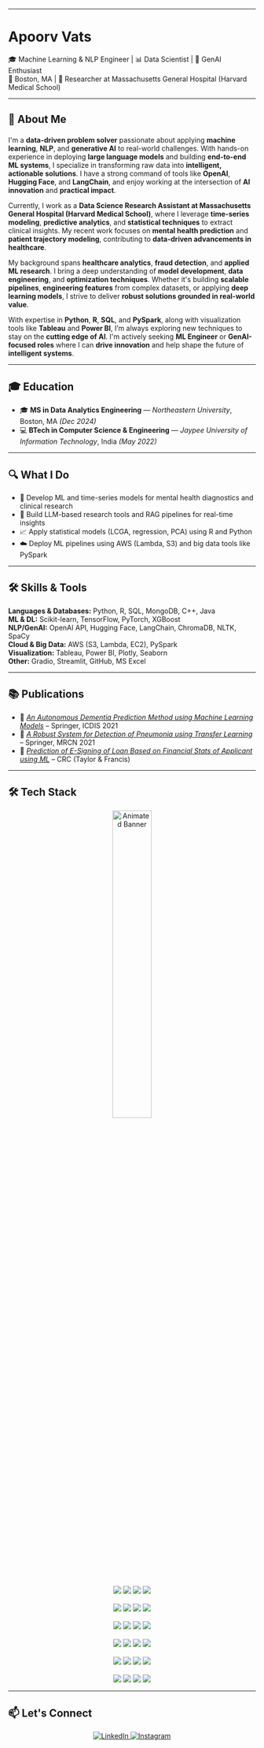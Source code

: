 
---
# Apoorv Vats 

🎓 Machine Learning & NLP Engineer | 📊 Data Scientist | 🧠 GenAI Enthusiast  
📍 Boston, MA | 🧪 Researcher at Massachusetts General Hospital (Harvard Medical School)

---

## 🧠 About Me <p align="center">

I'm a **data-driven problem solver** passionate about applying **machine learning**, **NLP**, and **generative AI** to real-world challenges. With hands-on experience in deploying **large language models** and building **end-to-end ML systems**, I specialize in transforming raw data into **intelligent, actionable solutions**. I have a strong command of tools like **OpenAI**, **Hugging Face**, and **LangChain**, and enjoy working at the intersection of **AI innovation** and **practical impact**.

Currently, I work as a **Data Science Research Assistant at Massachusetts General Hospital (Harvard Medical School)**, where I leverage **time-series modeling**, **predictive analytics**, and **statistical techniques** to extract clinical insights. My recent work focuses on **mental health prediction** and **patient trajectory modeling**, contributing to **data-driven advancements in healthcare**.

My background spans **healthcare analytics**, **fraud detection**, and **applied ML research**. I bring a deep understanding of **model development**, **data engineering**, and **optimization techniques**. Whether it's building **scalable pipelines**, **engineering features** from complex datasets, or applying **deep learning models**, I strive to deliver **robust solutions grounded in real-world value**.

With expertise in **Python**, **R**, **SQL**, and **PySpark**, along with visualization tools like **Tableau** and **Power BI**, I’m always exploring new techniques to stay on the **cutting edge of AI**. I'm actively seeking **ML Engineer** or **GenAI-focused roles** where I can **drive innovation** and help shape the future of **intelligent systems**.


---

## 🎓 Education

- 🎓 **MS in Data Analytics Engineering** — *Northeastern University*, Boston, MA *(Dec 2024)*  
- 💻 **BTech in Computer Science & Engineering** — *Jaypee University of Information Technology*, India *(May 2022)*  

---

## 🔍 What I Do

- 🏥 Develop ML and time-series models for mental health diagnostics and clinical research  
- 🤖 Build LLM-based research tools and RAG pipelines for real-time insights  
- 📈 Apply statistical models (LCGA, regression, PCA) using R and Python  
- ☁️ Deploy ML pipelines using AWS (Lambda, S3) and big data tools like PySpark  

---

## 🛠️ Skills & Tools

**Languages & Databases:** Python, R, SQL, MongoDB, C++, Java  
**ML & DL:** Scikit-learn, TensorFlow, PyTorch, XGBoost  
**NLP/GenAI:** OpenAI API, Hugging Face, LangChain, ChromaDB, NLTK, SpaCy  
**Cloud & Big Data:** AWS (S3, Lambda, EC2), PySpark  
**Visualization:** Tableau, Power BI, Plotly, Seaborn  
**Other:** Gradio, Streamlit, GitHub, MS Excel

---

## 📚 Publications

- 🧠 *[An Autonomous Dementia Prediction Method using Machine Learning Models](https://link.springer.com/chapter/10.1007/978-981-16-5689-7_25)* – Springer, ICDIS 2021  
- 🦠 *[A Robust System for Detection of Pneumonia using Transfer Learning](https://link.springer.com/chapter/10.1007/978-981-16-7018-3_50)* – Springer, MRCN 2021  
- 💼 *[Prediction of E-Signing of Loan Based on Financial Stats of Applicant using ML](https://www.taylorfrancis.com/chapters/edit/10.1201/9781003207856-9/predictions-loan-signing-based-financial-status-applicants-using-machine-learning-apoorv-vats-rashi-singh-geetanjali-rathee-hemraj-saini)* – CRC (Taylor & Francis)

---


## 🛠️ Tech Stack

<p align="center">
  <img src="https://media.giphy.com/media/qgQUggAC3Pfv687qPC/giphy.gif" width="40%" alt="Animated Banner" />
</p>

<p align="center">

  <!-- Languages -->
  <img src="https://img.shields.io/badge/Python-3776AB?style=for-the-badge&logo=python&logoColor=white" />
  <img src="https://img.shields.io/badge/R-276DC3?style=for-the-badge&logo=r&logoColor=white" />
  <img src="https://img.shields.io/badge/C++-00599C?style=for-the-badge&logo=c%2B%2B&logoColor=white" />
  <img src="https://img.shields.io/badge/Java-ED8B00?style=for-the-badge&logo=java&logoColor=white" />
  <br><br>

  <!-- ML & DL Frameworks -->
  <img src="https://img.shields.io/badge/TensorFlow-FF6F00?style=for-the-badge&logo=tensorflow&logoColor=white" />
  <img src="https://img.shields.io/badge/PyTorch-EE4C2C?style=for-the-badge&logo=pytorch&logoColor=white" />
  <img src="https://img.shields.io/badge/Scikit--learn-F7931E?style=for-the-badge&logo=scikitlearn&logoColor=white" />
  <img src="https://img.shields.io/badge/XGBoost-FF0000?style=for-the-badge&logo=github&logoColor=white" />
  <br><br>

  <!-- NLP / GenAI -->
  <img src="https://img.shields.io/badge/OpenAI-API-green?style=for-the-badge&logo=openai&logoColor=white" />
  <img src="https://img.shields.io/badge/LangChain-RAG-blueviolet?style=for-the-badge" />
  <img src="https://img.shields.io/badge/HuggingFace-NLP-orange?style=for-the-badge&logo=huggingface&logoColor=white" />
  <img src="https://img.shields.io/badge/ChromaDB-VectorDB-blue?style=for-the-badge" />
  <br><br>

  <!-- Data & Cloud -->
  <img src="https://img.shields.io/badge/AWS-S3,Lambda,EC2-orange?style=for-the-badge&logo=amazonaws&logoColor=white" />
  <img src="https://img.shields.io/badge/PySpark-BigData-E25A1C?style=for-the-badge&logo=apache-spark&logoColor=white" />
  <img src="https://img.shields.io/badge/MongoDB-NoSQL-47A248?style=for-the-badge&logo=mongodb&logoColor=white" />
  <img src="https://img.shields.io/badge/SQL-Database-4479A1?style=for-the-badge&logo=mysql&logoColor=white" />
  <br><br>

  <!-- Visualization -->
  <img src="https://img.shields.io/badge/Tableau-Visualization-E97627?style=for-the-badge&logo=tableau&logoColor=white" />
  <img src="https://img.shields.io/badge/PowerBI-Visualization-F2C811?style=for-the-badge&logo=powerbi&logoColor=black" />
  <img src="https://img.shields.io/badge/Plotly-Graphing-3F4F75?style=for-the-badge&logo=plotly&logoColor=white" />
  <img src="https://img.shields.io/badge/Seaborn-Graphs-4B8BBE?style=for-the-badge&logo=python&logoColor=white" />
  <br><br>

  <!-- Tools -->
  <img src="https://img.shields.io/badge/Gradio-UI-3C465C?style=for-the-badge&logo=python&logoColor=white" />
  <img src="https://img.shields.io/badge/Streamlit-App-DD0031?style=for-the-badge&logo=streamlit&logoColor=white" />
  <img src="https://img.shields.io/badge/GitHub-Code-181717?style=for-the-badge&logo=github&logoColor=white" />
  <img src="https://img.shields.io/badge/MS%20Excel-Data Analysis-217346?style=for-the-badge&logo=microsoft-excel&logoColor=white" />

</p>

---

## 📫 Let's Connect

<p align="center">
  <a href="https://linkedin.com/in/apoorvvats" target="_blank">
    <img alt="LinkedIn" src="https://img.shields.io/badge/LinkedIn-0077B5?style=for-the-badge&logo=linkedin&logoColor=white" />
  </a>
  <a href="https://instagram.com/apoorv.vats18" target="_blank">
    <img alt="Instagram" src="https://img.shields.io/badge/Instagram-E4405F?style=for-the-badge&logo=instagram&logoColor=white" />
  </a>
</p>
